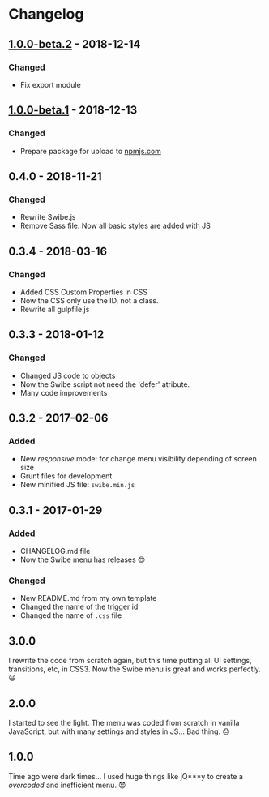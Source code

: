 # Changelog
## [1.0.0-beta.2](https://github.com/barcia/swibe/releases/tag/1.0.0-beta.2) - 2018-12-14
### Changed
- Fix export module

## [1.0.0-beta.1](https://github.com/barcia/swibe/releases/tag/1.0.0-beta.1) - 2018-12-13
### Changed
- Prepare package for upload to [npmjs.com](https://npmjs.com)

## 0.4.0 - 2018-11-21
### Changed
- Rewrite Swibe.js
- Remove Sass file. Now all basic styles are added with JS


## 0.3.4 - 2018-03-16
### Changed
- Added CSS Custom Properties in CSS
- Now the CSS only use the ID, not a class.
- Rewrite all gulpfile.js

## 0.3.3 - 2018-01-12
### Changed
- Changed JS code to objects
- Now the Swibe script not need the 'defer' atribute.
- Many code improvements


## 0.3.2 - 2017-02-06
### Added
- New *responsive* mode: for change menu visibility depending of screen size
- Grunt files for development
- New minified JS file: `swibe.min.js`


## 0.3.1 - 2017-01-29
### Added
- CHANGELOG.md file
- Now the Swibe menu has releases :sunglasses:

### Changed
- New README.md from my own template
- Changed the name of the trigger id
- Changed the name of `.css` file


## 3.0.0
I rewrite the code from scratch again, but this time putting all UI settings,
transitions, etc, in CSS3. Now the Swibe menu is great and works perfectly.
:smiley:


## 2.0.0
I started to see the light. The menu was coded from scratch in vanilla
JavaScript, but with many settings and styles in JS... Bad thing. :sweat:


## 1.0.0
Time ago were dark times... I used huge things like jQ***y to create a
*overcoded* and inefficient menu. :smiling_imp:

